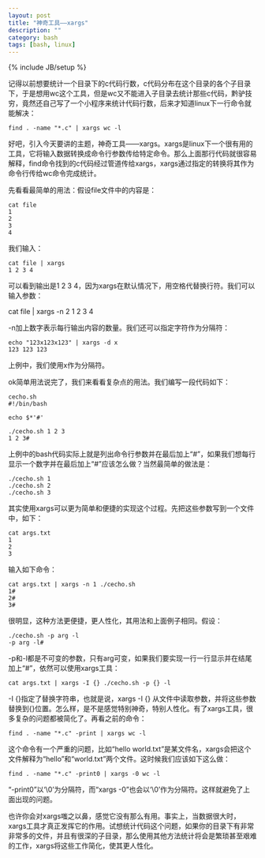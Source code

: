 ```yaml
---
layout: post
title: "神奇工具——xargs"
description: ""
category: bash
tags: [bash, linux]
---
```

{% include JB/setup %}

记得以前想要统计一个目录下的c代码行数，c代码分布在这个目录的各个子目录下，于是想用wc这个工具，但是wc又不能进入子目录去统计那些c代码，黔驴技穷，竟然还自己写了一个小程序来统计代码行数，后来才知道linux下一行命令就能解决：

    find . -name "*.c" | xargs wc -l

好吧，引入今天要讲的主题，神奇工具——xargs。xargs是linux下一个很有用的工具，它将输入数据转换成命令行参数传给特定命令。那么上面那行代码就很容易解释，find命令找到的c代码经过管道传给xargs，xargs通过指定的转换将其作为命令行传给wc命令完成统计。

先看看最简单的用法：假设file文件中的内容是：
    
    cat file
    1
    2
    3
    4

我们输入：

    cat file | xargs
    1 2 3 4
 
可以看到输出是1 2 3 4，因为xargs在默认情况下，用空格代替换行符。我们可以输入参数：
     
   cat file | xargs -n 2
   1 2
   3 4

-n加上数字表示每行输出内容的数量。我们还可以指定字符作为分隔符：

    echo "123x123x123" | xargs -d x
    123 123 123

上例中，我们使用x作为分隔符。

ok简单用法说完了，我们来看看复杂点的用法。我们编写一段代码如下：

    cecho.sh
    #!/bin/bash

    echo $*'#'

    ./cecho.sh 1 2 3
    1 2 3#

上例中的bash代码实际上就是列出命令行参数并在最后加上“#”，如果我们想每行显示一个数字并在最后加上“#”应该怎么做？当然最简单的做法是：

    ./cecho.sh 1
    ./cecho.sh 2
    ./cecho.sh 3

其实使用xargs可以更为简单和便捷的实现这个过程。先把这些参数写到一个文件中，如下：

    cat args.txt
    1
    2
    3

输入如下命令：

    cat args.txt | xargs -n 1 ./cecho.sh
    1#
    2#
    3#

很明显，这种方法更便捷，更人性化，其用法和上面例子相同。假设：

    ./cecho.sh -p arg -l
    -p arg -l#

-p和-l都是不可变的参数，只有arg可变，如果我们要实现一行一行显示并在结尾加上“#”，依然可以使用xargs工具：

    cat args.txt | xargs -I {} ./cecho.sh -p {} -l

-I {}指定了替换字符串，也就是说，xargs -I {} 从文件中读取参数，并将这些参数替换到{}位置。怎么样，是不是感觉特别神奇，特别人性化。有了xargs工具，很多复杂的问题都被简化了。再看之前的命令：

    find . -name "*.c" -print | xargs wc -l

这个命令有一个严重的问题，比如“hello world.txt”是某文件名，xargs会把这个文件解释为“hello”和“world.txt”两个文件。这时候我们应该如下这么做：

    find . -name "*.c" -print0 | xargs -0 wc -l 

“-print0”以‘\0’为分隔符，而“xargs -0”也会以‘\0’作为分隔符。这样就避免了上面出现的问题。

也许你会对xargs嗤之以鼻，感觉它没有那么有用。事实上，当数据很大时，xargs工具才真正发挥它的作用。试想统计代码这个问题，如果你的目录下有非常非常多的文件，并且有很深的子目录，那么使用其他方法统计将会是繁琐甚至艰难的工作，xargs将这些工作简化，使其更人性化。
